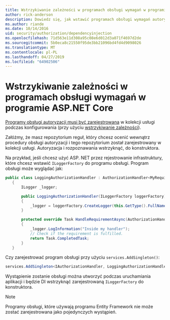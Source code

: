 ```yaml
---
title: Wstrzykiwanie zależności w programach obsługi wymagań w programie ASP.NET Core
author: rick-anderson
description: Dowiedz się, jak wstawić programach obsługi wymagań autoryzacji do aplikacji ASP.NET Core przy użyciu iniekcji zależności.
ms.author: riande
ms.date: 10/14/2016
uid: security/authorization/dependencyinjection
ms.openlocfilehash: 71d563e11d308a95c08e6d012d3a071f4697d2de
ms.sourcegitcommit: 5b0eca8c21550f95de3bb21096bd4fd4d9098026
ms.translationtype: MT
ms.contentlocale: pl-PL
ms.lasthandoff: 04/27/2019
ms.locfileid: "64902506"
---
```

# <a name="dependency-injection-in-requirement-handlers-in-aspnet-core"></a>Wstrzykiwanie zależności w programach obsługi wymagań w programie ASP.NET Core

<a name="security-authorization-di"></a>

[Programy obsługi autoryzacji musi być zarejestrowana](xref:security/authorization/policies#handler-registration) w kolekcji usługi podczas konfigurowania (przy użyciu [wstrzykiwanie zależności](xref:fundamentals/dependency-injection)).

Załóżmy, że masz repozytorium reguł, który chcesz ocenić wewnątrz procedury obsługi autoryzacji i tego repozytorium został zarejestrowany w kolekcji usługi. Autoryzacja i rozpoznawania wstrzyknąć, do konstruktora.

Na przykład, jeśli chcesz użyć ASP. NET przez rejestrowanie infrastruktury, które chcesz wstawić `ILoggerFactory` do programu obsługi. Program obsługi może wyglądać jak:

```csharp
public class LoggingAuthorizationHandler : AuthorizationHandler<MyRequirement>
   {
       ILogger _logger;

       public LoggingAuthorizationHandler(ILoggerFactory loggerFactory)
       {
           _logger = loggerFactory.CreateLogger(this.GetType().FullName);
       }

       protected override Task HandleRequirementAsync(AuthorizationHandlerContext context, MyRequirement requirement)
       {
           _logger.LogInformation("Inside my handler");
           // Check if the requirement is fulfilled.
           return Task.CompletedTask;
       }
   }
   ```

Czy zarejestrować program obsługi przy użyciu `services.AddSingleton()`:

```csharp
services.AddSingleton<IAuthorizationHandler, LoggingAuthorizationHandler>();
```

Wystąpienie zostanie obsługi można utworzyć podczas uruchamiania aplikacji i będzie DI wstrzyknąć zarejestrowaną `ILoggerFactory` do konstruktora.

> [!NOTE]
> Programy obsługi, które używają programu Entity Framework nie może zostać zarejestrowana jako pojedynczych wystąpień.
